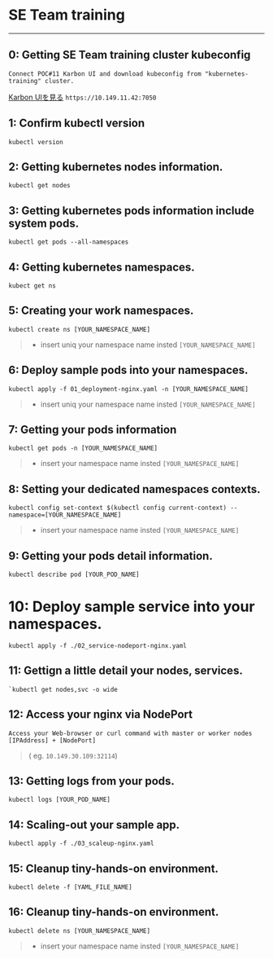 # SE Team training
---
## 0: Getting SE Team training cluster kubeconfig
```shell
Connect POC#11 Karbon UI and download kubeconfig from "kubernetes-training" cluster.
```  
    
[POC11-Karbon]: https://10.149.11.42:7050
[Karbon UIを見る][POC11-Karbon]
`https://10.149.11.42:7050`  
  
  
  
## 1: Confirm kubectl version
```kubernetes-kubectl
kubectl version
```  
  
  
   
## 2: Getting kubernetes nodes information.
```shell
kubectl get nodes
```  
   
   
   
## 3: Getting kubernetes pods information include system pods.
```shell
kubectl get pods --all-namespaces
```  
   
   
    
## 4: Getting kubernetes namespaces.
```shell
kubect get ns
```
   
   
    
## 5: Creating your work namespaces.
```shell
kubectl create ns [YOUR_NAMESPACE_NAME]
```
> * insert uniq your namespace name insted `[YOUR_NAMESPACE_NAME]`  
   
   
    
## 6: Deploy sample pods into your namespaces.
```shell
kubectl apply -f 01_deployment-nginx.yaml -n [YOUR_NAMESPACE_NAME]
```
> * insert uniq your namespace name insted `[YOUR_NAMESPACE_NAME]`
   
   
    
## 7: Getting your pods information
```shell
kubectl get pods -n [YOUR_NAMESPACE_NAME]
```
> * insert your namespace name insted `[YOUR_NAMESPACE_NAME]`  
   
   
        
## 8: Setting your dedicated namespaces contexts.
```shell
kubectl config set-context $(kubectl config current-context) --namespace=[YOUR_NAMESPACE_NAME]
```
> * insert your namespace name insted `[YOUR_NAMESPACE_NAME]`  
   
   
    
## 9: Getting your pods detail information.
```shell
kubectl describe pod [YOUR_POD_NAME]
```  
   
   
      
# 10: Deploy sample service into your namespaces.
```shell
kubectl apply -f ./02_service-nodeport-nginx.yaml
```  
   
   
    
## 11: Gettign a little detail your nodes, services.
```shell
`kubectl get nodes,svc -o wide
```  
  
  
     
## 12: Access your nginx via NodePort
```
Access your Web-browser or curl command with master or worker nodes [IPAddress] + [NodePort]
```
> ( eg. `10.149.30.109:32114`)  
   
   
    
## 13: Getting logs from your pods.
```shell
kubectl logs [YOUR_POD_NAME]
```  
    
    
     
## 14: Scaling-out your sample app.
```shell
kubectl apply -f ./03_scaleup-nginx.yaml
```  
   
   
    
## 15: Cleanup tiny-hands-on environment.
```shell
kubectl delete -f [YAML_FILE_NAME]
```  
   
   
    
## 16: Cleanup tiny-hands-on environment.
```shell
kubectl delete ns [YOUR_NAMESPACE_NAME]
```
> * insert your namespace name insted `[YOUR_NAMESPACE_NAME]`  
